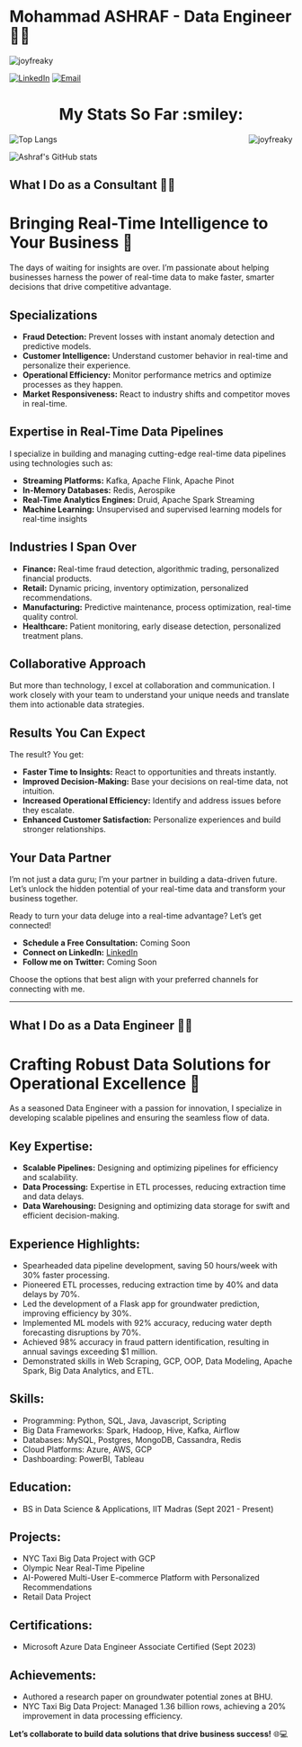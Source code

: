 # Mohammad ASHRAF - Data Engineer 👨‍💻
<p align="left"> <img src="https://komarev.com/ghpvc/?username=ashraf1395&label=Profile%20views&color=0e75b6&style=flat" alt="joyfreaky" /> </p>

[![LinkedIn](https://img.shields.io/badge/LinkedIn-Connect-blue)](https://linkedin.com/in/ashraf1395)
[![Email](https://img.shields.io/badge/Email-Contact%20Me-green)](mailto:1395ashraf@gmail.com)

<h1 align="center">My Stats So Far  :smiley:</h1>
<p><img align="right" src="https://github-readme-streak-stats.herokuapp.com/?user=Ashraf1395&" alt="joyfreaky" /></p>

![Top Langs](https://github-readme-stats.vercel.app/api/top-langs/?username=Ashraf1395&size_weight=0.25&count_weight=0.75)

![Ashraf's GitHub stats](https://github-readme-stats.vercel.app/api?username=Ashraf1395&hide=contribs,prs&show_icons=true)
## What I Do as a Consultant 🕵️‍♂️

# Bringing Real-Time Intelligence to Your Business 🚀

The days of waiting for insights are over. I’m passionate about helping businesses harness the power of real-time data to make faster, smarter decisions that drive competitive advantage.

## Specializations

- **Fraud Detection:** Prevent losses with instant anomaly detection and predictive models.
- **Customer Intelligence:** Understand customer behavior in real-time and personalize their experience.
- **Operational Efficiency:** Monitor performance metrics and optimize processes as they happen.
- **Market Responsiveness:** React to industry shifts and competitor moves in real-time.

## Expertise in Real-Time Data Pipelines

I specialize in building and managing cutting-edge real-time data pipelines using technologies such as:

- **Streaming Platforms:** Kafka, Apache Flink, Apache Pinot
- **In-Memory Databases:** Redis, Aerospike
- **Real-Time Analytics Engines:** Druid, Apache Spark Streaming
- **Machine Learning:** Unsupervised and supervised learning models for real-time insights

## Industries I Span Over

- **Finance:** Real-time fraud detection, algorithmic trading, personalized financial products.
- **Retail:** Dynamic pricing, inventory optimization, personalized recommendations.
- **Manufacturing:** Predictive maintenance, process optimization, real-time quality control.
- **Healthcare:** Patient monitoring, early disease detection, personalized treatment plans.

## Collaborative Approach

But more than technology, I excel at collaboration and communication. I work closely with your team to understand your unique needs and translate them into actionable data strategies.

## Results You Can Expect

The result? You get:

- **Faster Time to Insights:** React to opportunities and threats instantly.
- **Improved Decision-Making:** Base your decisions on real-time data, not intuition.
- **Increased Operational Efficiency:** Identify and address issues before they escalate.
- **Enhanced Customer Satisfaction:** Personalize experiences and build stronger relationships.

## Your Data Partner

I’m not just a data guru; I’m your partner in building a data-driven future. Let’s unlock the hidden potential of your real-time data and transform your business together.

Ready to turn your data deluge into a real-time advantage? Let’s get connected!

- **Schedule a Free Consultation:** Coming Soon
- **Connect on LinkedIn:** [LinkedIn](https://linkedin.com/in/ashraf1395)
- **Follow me on Twitter:** Coming Soon

Choose the options that best align with your preferred channels for connecting with me.


---


## What I Do as a Data Engineer 👨‍💻

# Crafting Robust Data Solutions for Operational Excellence 🚀

As a seasoned Data Engineer with a passion for innovation, I specialize in developing scalable pipelines and ensuring the seamless flow of data.

## **Key Expertise:**

- **Scalable Pipelines:** Designing and optimizing pipelines for efficiency and scalability.
- **Data Processing:** Expertise in ETL processes, reducing extraction time and data delays.
- **Data Warehousing:** Designing and optimizing data storage for swift and efficient decision-making.

## **Experience Highlights:**

- Spearheaded data pipeline development, saving 50 hours/week with 30% faster processing.
- Pioneered ETL processes, reducing extraction time by 40% and data delays by 70%.
- Led the development of a Flask app for groundwater prediction, improving efficiency by 30%.
- Implemented ML models with 92% accuracy, reducing water depth forecasting disruptions by 70%.
- Achieved 98% accuracy in fraud pattern identification, resulting in annual savings exceeding $1 million.
- Demonstrated skills in Web Scraping, GCP, OOP, Data Modeling, Apache Spark, Big Data Analytics, and ETL.


## **Skills:**

- Programming: Python, SQL, Java, Javascript, Scripting
- Big Data Frameworks: Spark, Hadoop, Hive, Kafka, Airflow
- Databases: MySQL, Postgres, MongoDB, Cassandra, Redis
- Cloud Platforms: Azure, AWS, GCP
- Dashboarding: PowerBI, Tableau

## **Education:**

- BS in Data Science & Applications, IIT Madras (Sept 2021 - Present)

## **Projects:**

- NYC Taxi Big Data Project with GCP
- Olympic Near Real-Time Pipeline
- AI-Powered Multi-User E-commerce Platform with Personalized Recommendations
- Retail Data Project

## **Certifications:**
- Microsoft Azure Data Engineer Associate Certified (Sept 2023)

## **Achievements:**

- Authored a research paper on groundwater potential zones at BHU.
- NYC Taxi Big Data Project: Managed 1.36 billion rows, achieving a 20% improvement in data processing efficiency.

**Let’s collaborate to build data solutions that drive business success!** 🌐💻
